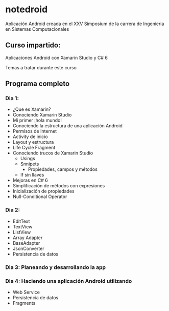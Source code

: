 # notedroid
Aplicación Android creada en el XXV Simposium de la carrera de Ingenieria en Sistemas Computacionales
## Curso impartido:
Aplicaciones Android con Xamarin Studio y C# 6

Temas a tratar durante este curso

## Programa completo
### Dia 1:
* ¿Que es Xamarin? 
* Conociendo Xamarin Studio
* Mi primer ¡hola mundo!
* Conociendo la estructura de una aplicación Android
* Permisos de Internet
* Activity de inicio
* Layout y estructura
* Life Cycle Fragment
* Conociendo trucos de Xamarin Studio
    * Usings
    * Snnipets
        * Propiedades, campos y métodos
    * If sin llaves
* Mejoras en C# 6
* Simplificación de métodos con expresiones
* Inicialización de propiedades
* Null-Conditional Operator

### Dia 2:
* EditText
* TextView
* ListView
* Array Adapter
* BaseAdapter
* JsonConverter
* Persistencia de datos

### Dia 3: Planeando y desarrollando la app

### Dia 4: Haciendo una aplicación Android utilizando
* Web Service
* Persistencia de datos
* Fragments
